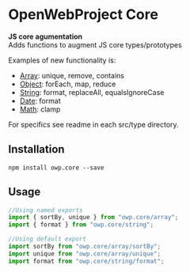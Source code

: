 # OpenWebProject Core

**JS core agumentation**    
Adds functions to augment JS core types/prototypes  

Examples of new functionality is:
* [Array](src/array/README.md): unique, remove, contains
* [Object](src/object/README.md): forEach, map, reduce
* [String](src/string/README.md): format, replaceAll, equalsIgnoreCase
* [Date](src/date/README.md): format
* [Math](src/math/README.md): clamp

For specifics see readme in each src/type directory.

## Installation
`npm install owp.core --save`

## Usage
```javascript
//Using named exports
import { sortBy, unique } from "owp.core/array";
import { format } from "owp.core/string";

//Using default export
import sortBy from "owp.core/array/sortBy";
import unique from "owp.core/array/unique";
import format from "owp.core/string/format";
```